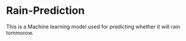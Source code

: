 # Rain-Prediction
This is a Machine learning model used for predicting whether it will rain tommorow.
